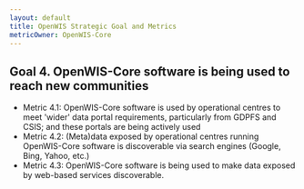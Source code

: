 ```yaml
---
layout: default
title: OpenWIS Strategic Goal and Metrics
metricOwner: OpenWIS-Core
---
```


## Goal 4. OpenWIS-Core software is being used to reach new communities ##
- Metric 4.1: OpenWIS-Core software is used by operational centres to meet 'wider' data portal requirements, particularly from GDPFS and CSIS; and these portals are being actively used
- Metric 4.2: (Meta)data exposed by operational centres running OpenWIS-Core software is discoverable via search engines (Google, Bing, Yahoo, etc.)
- Metric 4.3: OpenWIS-Core software is being used to make data exposed by web-based services discoverable.
